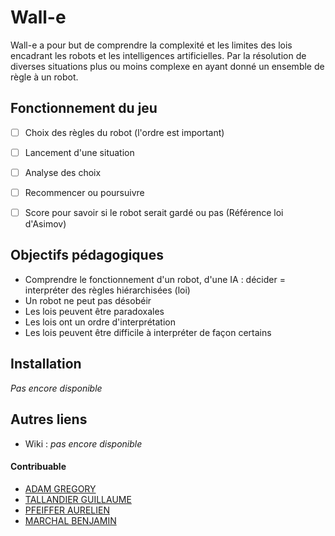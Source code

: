 # Wall-e

Wall-e a pour but de comprendre la complexité et les limites des lois encadrant les robots et les intelligences artificielles. Par la résolution de diverses situations plus ou moins complexe en ayant donné un ensemble de règle à un robot. 

## Fonctionnement du jeu 

- [ ] Choix des règles du robot (l'ordre est important) 
- [ ] Lancement d'une situation
- [ ] Analyse des choix
- [ ] Recommencer ou poursuivre
- [ ] Score pour savoir si le robot serait gardé ou pas (Référence loi d'Asimov) 



## Objectifs pédagogiques

* Comprendre le fonctionnement d'un robot, d'une IA : décider = interpréter des règles hiérarchisées (loi) 
* Un robot ne peut pas désobéir 
* Les lois peuvent être paradoxales
* Les lois ont un ordre d'interprétation 
* Les lois peuvent être difficile à interpréter de façon certains 

## Installation 

*Pas encore disponible*

## Autres liens 

- Wiki : *pas encore disponible* 

#### Contribuable 

- [ADAM GREGORY](https://git.unistra.fr/gregory.adam)
- [TALLANDIER GUILLAUME](https://git.unistra.fr/tallandier)
- [PFEIFFER AURELIEN](https://git.unistra.fr/pfeiffera)
- [MARCHAL BENJAMIN](https://git.unistra.fr/benjamin.marchal)
